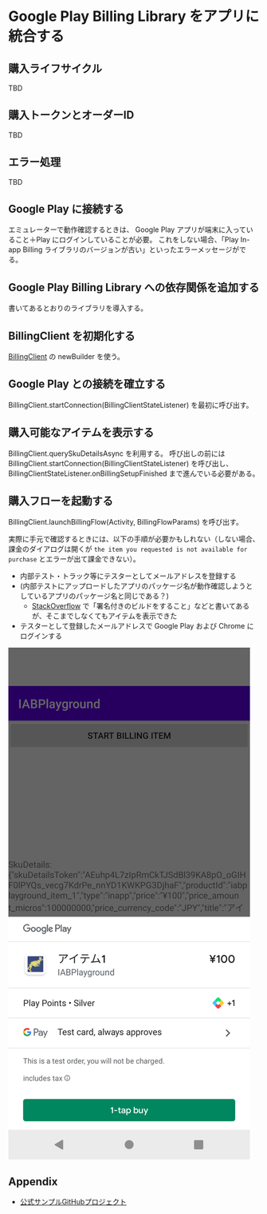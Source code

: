 # Google Play Billing Library をアプリに統合する

## 購入ライフサイクル

TBD

## 購入トークンとオーダーID

TBD

## エラー処理

TBD

## Google Play に接続する

エミュレーターで動作確認するときは、 Google Play アプリが端末に入っていること＋Play にログインしていることが必要。
これをしない場合、「Play In-app Billing ライブラリのバージョンが古い」といったエラーメッセージがでる。

## Google Play Billing Library への依存関係を追加する

書いてあるとおりのライブラリを導入する。

## BillingClient を初期化する

[BillingClient](https://developer.android.com/reference/com/android/billingclient/api/BillingClient) の newBuilder を使う。

## Google Play との接続を確立する

BillingClient.startConnection(BillingClientStateListener) を最初に呼び出す。

## 購入可能なアイテムを表示する

BillingClient.querySkuDetailsAsync を利用する。
呼び出しの前には BillingClient.startConnection(BillingClientStateListener) を呼び出し、 BillingClientStateListener.onBillingSetupFinished まで進んでいる必要がある。

## 購入フローを起動する

BillingClient.launchBillingFlow(Activity, BillingFlowParams) を呼び出す。

実際に手元で確認するときには、以下の手順が必要かもしれない（しない場合、課金のダイアログは開くが `the item you requested is not available for purchase` とエラーが出て課金できない）。

- 内部テスト・トラック等にテスターとしてメールアドレスを登録する
- (内部テストにアップロードしたアプリのパッケージ名が動作確認しようとしているアプリのパッケージ名と同じである？)
    - [StackOverflow](https://stackoverflow.com/questions/13117081/the-item-you-requested-is-not-available-for-purchase) で「署名付きのビルドをすること」などと書いてあるが、そこまでしなくてもアイテムを表示できた
- テスターとして登録したメールアドレスで Google Play および Chrome にログインする

![購入フローを起動する](./launch-the-purchase-flow.png)

## Appendix

- [公式サンプルGitHubプロジェクト](https://github.com/android/play-billing-samples)
